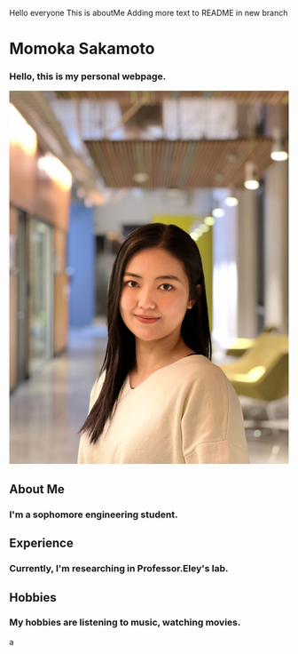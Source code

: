 Hello everyone
This is aboutMe
Adding more text to README in new branch
# Momoka Sakamoto
### Hello, this is my personal webpage.
![Momoka headshot](Momoka_headshotoriginal.jpg)

## About Me
### I'm a sophomore engineering student.

## Experience
### Currently, I'm researching in Professor.Eley's lab.

## Hobbies
### My hobbies are listening to music, watching movies. 
a